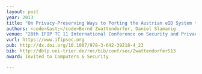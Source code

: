 ```yaml
---
layout: post
year: 2013
title: "On Privacy-Preserving Ways to Porting the Austrian eID System to the Public Cloud"
authors: <code>&ast;</code>Bernd Zwattendorfer, Daniel Slamanig
venue: "28th IFIP TC 11 International Conference on Security and Privacy Protection in Information Processing Systems - IFIP SEC 2013"
vurl: https://www.ifipsec.org
pub: http://dx.doi.org/10.1007/978-3-642-39218-4_23
bib: http://dblp.uni-trier.de/rec/bib/conf/sec/ZwattendorferS13
award: Invited to Computers & Security

---
```


